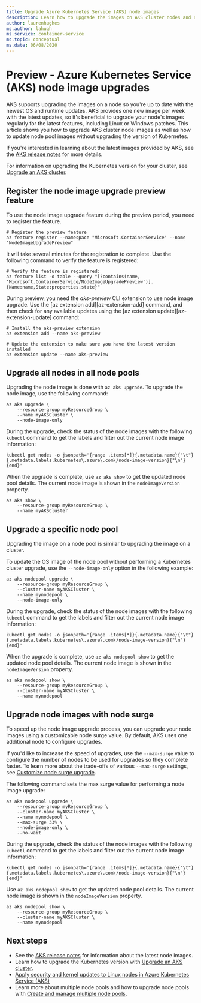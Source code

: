```yaml
---
title: Upgrade Azure Kubernetes Service (AKS) node images 
description: Learn how to upgrade the images on AKS cluster nodes and node pools.
author: laurenhughes
ms.author: lahugh
ms.service: container-service
ms.topic: conceptual
ms.date: 06/08/2020
---
```


# Preview - Azure Kubernetes Service (AKS) node image upgrades

AKS supports upgrading the images on a node so you're up to date with the newest OS and runtime updates. AKS provides one new image per week with the latest updates, so it's beneficial to upgrade your node's images regularly for the latest features, including Linux or Windows patches. This article shows you how to upgrade AKS cluster node images as well as how to update node pool images without upgrading the version of Kubernetes.

If you're interested in learning about the latest images provided by AKS, see the [AKS release notes](https://github.com/Azure/AKS/releases) for more details.

For information on upgrading the Kubernetes version for your cluster, see [Upgrade an AKS cluster][upgrade-cluster].

## Register the node image upgrade preview feature

To use the node image upgrade feature during the preview period, you need to register the feature.

```azurecli
# Register the preview feature
az feature register --namespace "Microsoft.ContainerService" --name "NodeImageUpgradePreview"
```

It will take several minutes for the registration to complete. Use the following command to verify the feature is registered:

```azurecli
# Verify the feature is registered:
az feature list -o table --query "[?contains(name, 'Microsoft.ContainerService/NodeImageUpgradePreview')].{Name:name,State:properties.state}"
```

During preview, you need the *aks-preview* CLI extension to use node image upgrade. Use the [az extension add][az-extension-add] command, and then check for any available updates using the [az extension update][az-extension-update] command:

```azurecli
# Install the aks-preview extension
az extension add --name aks-preview

# Update the extension to make sure you have the latest version installed
az extension update --name aks-preview
```

## Upgrade all nodes in all node pools

Upgrading the node image is done with `az aks upgrade`. To upgrade the node image, use the following command:

```azurecli
az aks upgrade \
    --resource-group myResourceGroup \
    --name myAKSCluster \
    --node-image-only
```

During the upgrade, check the status of the node images with the following `kubectl` command to get the labels and filter out the current node image information:

```azurecli
kubectl get nodes -o jsonpath='{range .items[*]}{.metadata.name}{"\t"}{.metadata.labels.kubernetes\.azure\.com\/node-image-version}{"\n"}{end}'
```

When the upgrade is complete, use `az aks show` to get the updated node pool details. The current node image is shown in the `nodeImageVersion` property.

```azurecli
az aks show \
    --resource-group myResourceGroup \
    --name myAKSCluster
```

## Upgrade a specific node pool

Upgrading the image on a node pool is similar to upgrading the image on a cluster.

To update the OS image of the node pool without performing a Kubernetes cluster upgrade, use the `--node-image-only` option in the following example:

```azurecli
az aks nodepool upgrade \
    --resource-group myResourceGroup \
    --cluster-name myAKSCluster \
    --name mynodepool \
    --node-image-only
```

During the upgrade, check the status of the node images with the following `kubectl` command to get the labels and filter out the current node image information:

```azurecli
kubectl get nodes -o jsonpath='{range .items[*]}{.metadata.name}{"\t"}{.metadata.labels.kubernetes\.azure\.com\/node-image-version}{"\n"}{end}'
```

When the upgrade is complete, use `az aks nodepool show` to get the updated node pool details. The current node image is shown in the `nodeImageVersion` property.

```azurecli
az aks nodepool show \
    --resource-group myResourceGroup \
    --cluster-name myAKSCluster \
    --name mynodepool
```

## Upgrade node images with node surge

To speed up the node image upgrade process, you can upgrade your node images using a customizable node surge value. By default, AKS uses one additional node to configure upgrades.

If you'd like to increase the speed of upgrades, use the `--max-surge` value to configure the number of nodes to be used for upgrades so they complete faster. To learn more about the trade-offs of various `--max-surge` settings, see [Customize node surge upgrade][max-surge].

The following command sets the max surge value for performing a node image upgrade:

```azurecli
az aks nodepool upgrade \
    --resource-group myResourceGroup \
    --cluster-name myAKSCluster \
    --name mynodepool \
    --max-surge 33% \
    --node-image-only \
    --no-wait
```

During the upgrade, check the status of the node images with the following `kubectl` command to get the labels and filter out the current node image information:

```azurecli
kubectl get nodes -o jsonpath='{range .items[*]}{.metadata.name}{"\t"}{.metadata.labels.kubernetes\.azure\.com\/node-image-version}{"\n"}{end}'
```

Use `az aks nodepool show` to get the updated node pool details. The current node image is shown in the `nodeImageVersion` property.

```azurecli
az aks nodepool show \
    --resource-group myResourceGroup \
    --cluster-name myAKSCluster \
    --name mynodepool
```

## Next steps

- See the [AKS release notes](https://github.com/Azure/AKS/releases) for information about the latest node images.
- Learn how to upgrade the Kubernetes version with [Upgrade an AKS cluster][upgrade-cluster].
- [Apply security and kernel updates to Linux nodes in Azure Kubernetes Service (AKS)][security-update]
- Learn more about multiple node pools and how to upgrade node pools with [Create and manage multiple node pools][use-multiple-node-pools].

<!-- LINKS - internal -->
[upgrade-cluster]: upgrade-cluster.md
[security-update]: node-updates-kured.md
[use-multiple-node-pools]: use-multiple-node-pools.md
[max-surge]: upgrade-cluster.md#customize-node-surge-upgrade-preview
